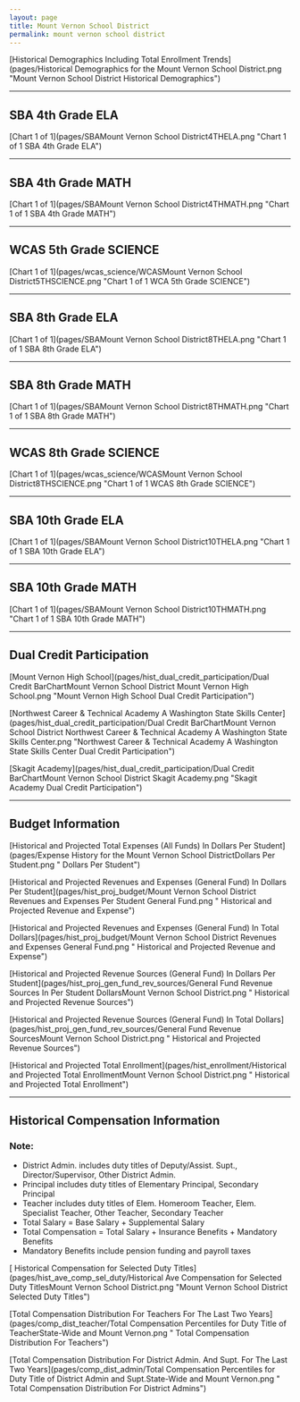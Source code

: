 ```yaml
---
layout: page
title: Mount Vernon School District
permalink: mount vernon school district
---
```



[Historical Demographics Including Total Enrollment Trends](pages/Historical Demographics for the Mount Vernon School District.png "Mount Vernon School District Historical Demographics")

___

## SBA 4th Grade ELA

[Chart 1 of 1](pages/SBAMount Vernon School District4THELA.png "Chart 1 of 1 SBA 4th Grade ELA")


___

## SBA 4th Grade MATH

[Chart 1 of 1](pages/SBAMount Vernon School District4THMATH.png "Chart 1 of 1 SBA 4th Grade MATH")


___

## WCAS 5th Grade SCIENCE

[Chart 1 of 1](pages/wcas_science/WCASMount Vernon School District5THSCIENCE.png "Chart 1 of 1 WCA 5th Grade SCIENCE")


___

## SBA 8th Grade ELA

[Chart 1 of 1](pages/SBAMount Vernon School District8THELA.png "Chart 1 of 1 SBA 8th Grade ELA")


___

## SBA 8th Grade MATH

[Chart 1 of 1](pages/SBAMount Vernon School District8THMATH.png "Chart 1 of 1 SBA 8th Grade MATH")


___

## WCAS 8th Grade SCIENCE

[Chart 1 of 1](pages/wcas_science/WCASMount Vernon School District8THSCIENCE.png "Chart 1 of 1 WCAS 8th Grade SCIENCE")


___

## SBA 10th Grade ELA

[Chart 1 of 1](pages/SBAMount Vernon School District10THELA.png "Chart 1 of 1 SBA 10th Grade ELA")


___

## SBA 10th Grade MATH

[Chart 1 of 1](pages/SBAMount Vernon School District10THMATH.png "Chart 1 of 1 SBA 10th Grade MATH")


___

## Dual Credit Participation

[Mount Vernon High School](pages/hist_dual_credit_participation/Dual Credit BarChartMount Vernon School District Mount Vernon High School.png "Mount Vernon High School Dual Credit Participation")

[Northwest Career & Technical Academy A Washington State Skills Center](pages/hist_dual_credit_participation/Dual Credit BarChartMount Vernon School District Northwest Career & Technical Academy A Washington State Skills Center.png "Northwest Career & Technical Academy A Washington State Skills Center Dual Credit Participation")

[Skagit Academy](pages/hist_dual_credit_participation/Dual Credit BarChartMount Vernon School District Skagit Academy.png "Skagit Academy Dual Credit Participation")


___

## Budget Information

[Historical and Projected Total Expenses (All Funds) In Dollars Per Student](pages/Expense History for the Mount Vernon School DistrictDollars Per Student.png " Dollars Per Student")

[Historical and Projected Revenues and Expenses (General Fund) In Dollars Per Student](pages/hist_proj_budget/Mount Vernon School District Revenues and Expenses Per Student General Fund.png " Historical and Projected Revenue and Expense")

[Historical and Projected Revenues and Expenses (General Fund) In Total Dollars](pages/hist_proj_budget/Mount Vernon School District Revenues and Expenses General Fund.png " Historical and Projected Revenue and Expense")

[Historical and Projected Revenue Sources (General Fund) In Dollars Per Student](pages/hist_proj_gen_fund_rev_sources/General Fund Revenue Sources In Per Student DollarsMount Vernon School District.png " Historical and Projected Revenue Sources")

[Historical and Projected Revenue Sources (General Fund) In Total Dollars](pages/hist_proj_gen_fund_rev_sources/General Fund Revenue SourcesMount Vernon School District.png " Historical and Projected Revenue Sources")

[Historical and Projected Total Enrollment](pages/hist_enrollment/Historical and Projected Total EnrollmentMount Vernon School District.png " Historical and Projected Total Enrollment")


___

## Historical Compensation Information
### Note:
- District Admin. includes duty titles of Deputy/Assist. Supt., Director/Supervisor, Other District Admin.
- Principal includes duty titles of Elementary Principal, Secondary Principal
- Teacher includes duty titles of Elem. Homeroom Teacher, Elem. Specialist Teacher, Other Teacher, Secondary Teacher
- Total Salary = Base Salary + Supplemental Salary
- Total Compensation = Total Salary + Insurance Benefits + Mandatory Benefits
- Mandatory Benefits include pension funding and payroll taxes

[ Historical Compensation for Selected Duty Titles](pages/hist_ave_comp_sel_duty/Historical Ave Compensation for Selected Duty TitlesMount Vernon School District.png "Mount Vernon School District Selected Duty Titles")

[Total Compensation Distribution For Teachers For The Last Two Years](pages/comp_dist_teacher/Total Compensation Percentiles for Duty Title of TeacherState-Wide and Mount Vernon.png " Total Compensation Distribution For Teachers")

[Total Compensation Distribution For District Admin. And Supt. For The Last Two Years](pages/comp_dist_admin/Total Compensation Percentiles for Duty Title of District Admin and Supt.State-Wide and Mount Vernon.png " Total Compensation Distribution For District Admins")


